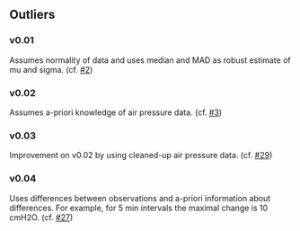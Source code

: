## Outliers

### v0.01
Assumes normality of data and uses median and MAD as robust estimate of mu and sigma. (cf. [#2](/../../issues/2))

### v0.02
Assumes a-priori knowledge of air pressure data. (cf. [#3](/../../issues/3))

### v0.03
Improvement on v0.02 by using cleaned-up air pressure data. (cf. [#29](/../../issues/29))

### v0.04
Uses differences between observations and a-priori information about differences. For example, for 5 min intervals the maximal change is 10 cmH2O. (cf. [#27](/../../issues/27)) 
